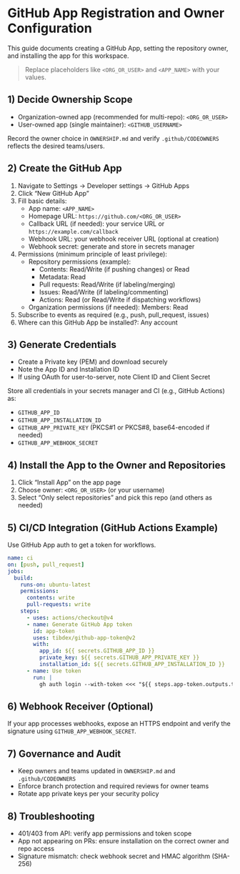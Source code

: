 # GitHub App Registration and Owner Configuration

This guide documents creating a GitHub App, setting the repository owner, and installing the app for this workspace.

> Replace placeholders like `<ORG_OR_USER>` and `<APP_NAME>` with your values.

## 1) Decide Ownership Scope
- Organization-owned app (recommended for multi-repo): `<ORG_OR_USER>`
- User-owned app (single maintainer): `<GITHUB_USERNAME>`

Record the owner choice in `OWNERSHIP.md` and verify `.github/CODEOWNERS` reflects the desired teams/users.

## 2) Create the GitHub App
1. Navigate to Settings → Developer settings → GitHub Apps
2. Click “New GitHub App”
3. Fill basic details:
   - App name: `<APP_NAME>`
   - Homepage URL: `https://github.com/<ORG_OR_USER>`
   - Callback URL (if needed): your service URL or `https://example.com/callback`
   - Webhook URL: your webhook receiver URL (optional at creation)
   - Webhook secret: generate and store in secrets manager
4. Permissions (minimum principle of least privilege):
   - Repository permissions (example):
     - Contents: Read/Write (if pushing changes) or Read
     - Metadata: Read
     - Pull requests: Read/Write (if labeling/merging)
     - Issues: Read/Write (if labeling/commenting)
     - Actions: Read (or Read/Write if dispatching workflows)
   - Organization permissions (if needed): Members: Read
5. Subscribe to events as required (e.g., push, pull_request, issues)
6. Where can this GitHub App be installed?: Any account

## 3) Generate Credentials
- Create a Private key (PEM) and download securely
- Note the App ID and Installation ID
- If using OAuth for user-to-server, note Client ID and Client Secret

Store all credentials in your secrets manager and CI (e.g., GitHub Actions) as:
- `GITHUB_APP_ID`
- `GITHUB_APP_INSTALLATION_ID`
- `GITHUB_APP_PRIVATE_KEY` (PKCS#1 or PKCS#8, base64-encoded if needed)
- `GITHUB_APP_WEBHOOK_SECRET`

## 4) Install the App to the Owner and Repositories
1. Click “Install App” on the app page
2. Choose owner: `<ORG_OR_USER>` (or your username)
3. Select “Only select repositories” and pick this repo (and others as needed)

## 5) CI/CD Integration (GitHub Actions Example)
Use GitHub App auth to get a token for workflows.

```yaml
name: ci
on: [push, pull_request]
jobs:
  build:
    runs-on: ubuntu-latest
    permissions:
      contents: write
      pull-requests: write
    steps:
      - uses: actions/checkout@v4
      - name: Generate GitHub App token
        id: app-token
        uses: tibdex/github-app-token@v2
        with:
          app_id: ${{ secrets.GITHUB_APP_ID }}
          private_key: ${{ secrets.GITHUB_APP_PRIVATE_KEY }}
          installation_id: ${{ secrets.GITHUB_APP_INSTALLATION_ID }}
      - name: Use token
        run: |
          gh auth login --with-token <<< "${{ steps.app-token.outputs.token }}"
```

## 6) Webhook Receiver (Optional)
If your app processes webhooks, expose an HTTPS endpoint and verify the signature using `GITHUB_APP_WEBHOOK_SECRET`.

## 7) Governance and Audit
- Keep owners and teams updated in `OWNERSHIP.md` and `.github/CODEOWNERS`
- Enforce branch protection and required reviews for owner teams
- Rotate app private keys per your security policy

## 8) Troubleshooting
- 401/403 from API: verify app permissions and token scope
- App not appearing on PRs: ensure installation on the correct owner and repo access
- Signature mismatch: check webhook secret and HMAC algorithm (SHA-256)


